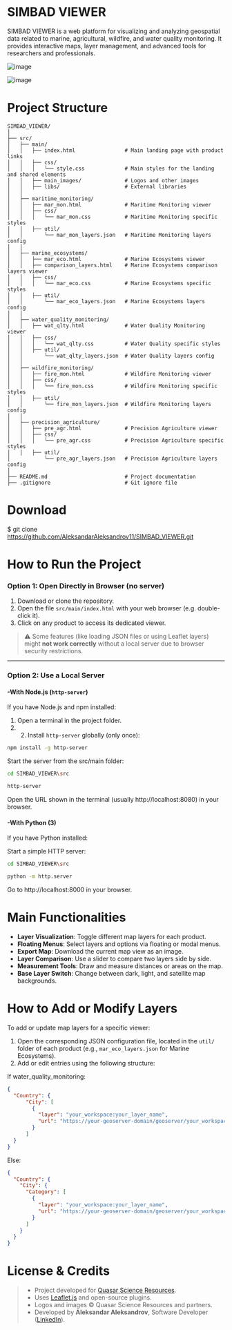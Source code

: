 # SIMBAD VIEWER
SIMBAD VIEWER is a web platform for visualizing and analyzing geospatial data related to marine, agricultural, wildfire, and water quality monitoring. It provides interactive maps, layer management, and advanced tools for researchers and professionals.

![image](https://github.com/user-attachments/assets/69b4f18d-352d-4915-ae51-b7d355096fe7)

![image](https://github.com/user-attachments/assets/94445236-16b5-4e14-ad1e-9ba8a5a09249)


# Project Structure

```text
SIMBAD_VIEWER/
│
├── src/
│   ├── main/
│   │   ├── index.html                # Main landing page with product links
│   │   ├── css/
│   │   │   └── style.css             # Main styles for the landing and shared elements
│   │   ├── main_images/              # Logos and other images
│   │   ├── libs/                     # External libraries
│   │
│   ├── maritime_monitoring/
│   │   ├── mar_mon.html              # Maritime Monitoring viewer
│   │   ├── css/
│   │   │   └── mar_mon.css           # Maritime Monitoring specific styles
│   │   ├── util/
│   │       └── mar_mon_layers.json   # Maritime Monitoring layers config
│   │
│   ├── marine_ecosystems/
│   │   ├── mar_eco.html              # Marine Ecosystems viewer
│   │   ├── comparison_layers.html    # Marine Ecosystems comparison layers viewer
│   │   ├── css/
│   │   │   └── mar_eco.css           # Marine Ecosystems specific styles
│   │   ├── util/
│   │       └── mar_eco_layers.json   # Marine Ecosystems layers config
│   │
│   ├── water_quality_monitoring/
│   │   ├── wat_qlty.html             # Water Quality Monitoring viewer
│   │   ├── css/
│   │   │   └── wat_qlty.css          # Water Quality specific styles
│   │   ├── util/
│   │       └── wat_qlty_layers.json  # Water Quality layers config
│   │
│   ├── wildfire_monitoring/
│   │   ├── fire_mon.html             # Wildfire Monitoring viewer
│   │   ├── css/
│   │   │   └── fire_mon.css          # Wildfire Monitoring specific styles
│   │   ├── util/
│   │       └── fire_mon_layers.json  # Wildfire Monitoring layers config
│   │
│   ├── precision_agriculture/
│   │   ├── pre_agr.html              # Precision Agriculture viewer
│   │   ├── css/
│   │   │   └── pre_agr.css           # Precision Agriculture specific styles
│   │   ├── util/
│           └── pre_agr_layers.json   # Precision Agriculture layers config
│
├── README.md                         # Project documentation
├── .gitignore                        # Git ignore file
```
# Download

$ git clone https://github.com/AleksandarAleksandrov11/SIMBAD_VIEWER.git

# How to Run the Project

### Option 1: Open Directly in Browser (no server)

1. Download or clone the repository.
2. Open the file `src/main/index.html` with your web browser (e.g. double-click it).
3. Click on any product to access its dedicated viewer.

> ⚠️ Some features (like loading JSON files or using Leaflet layers) might **not work correctly** without a local server due to browser security restrictions.

---

### Option 2: Use a Local Server

#### -With Node.js (`http-server`)
If you have Node.js and npm installed:

1. Open a terminal in the project folder.
2. 2. Install `http-server` globally (only once):
   
```bash
npm install -g http-server
```
Start the server from the src/main folder:

```bash
cd SIMBAD_VIEWER\src

http-server
```
Open the URL shown in the terminal (usually http://localhost:8080) in your browser.

#### -With Python (3)
If you have Python installed:

Start a simple HTTP server:

```bash
cd SIMBAD_VIEWER\src

python -m http.server
```
Go to http://localhost:8000 in your browser.

# Main Functionalities

- **Layer Visualization**: Toggle different map layers for each product.
- **Floating Menus**: Select layers and options via floating or modal menus.
- **Export Map**: Download the current map view as an image.
- **Layer Comparison**: Use a slider to compare two layers side by side.
- **Measurement Tools**: Draw and measure distances or areas on the map.
- **Base Layer Switch**: Change between dark, light, and satellite map backgrounds.

# How to Add or Modify Layers

To add or update map layers for a specific viewer:

1. Open the corresponding JSON configuration file, located in the `util/` folder of each product (e.g., `mar_eco_layers.json` for Marine Ecosystems).
2. Add or edit entries using the following structure:
   
If water_quality_monitoring:

```json
{
  "Country": {
      "City": [
        {
          "layer": "your_workspace:your_layer_name",
          "url": "https://your-geoserver-domain/geoserver/your_workspace/wms?service=WMS&version=1.1.0&request=GetMap&layers=your_workspace:your_layer_name&bbox=minX,minY,maxX,maxY&width=768&height=673&srs=EPSG:4326&format=image/png"
        }
      ]
  }
}
```

Else:

```json
{
  "Country": {
    "City": {
      "Category": [
        {
          "layer": "your_workspace:your_layer_name",
          "url": "https://your-geoserver-domain/geoserver/your_workspace/wms?service=WMS&version=1.1.0&request=GetMap&layers=your_workspace:your_layer_name&bbox=minX,minY,maxX,maxY&width=768&height=673&srs=EPSG:4326&format=image/png"
        }
      ]
    }
  }
}
```

# License & Credits
> - Project developed for [Quasar Science Resources](https://quasarsr.com/).
> - Uses [Leaflet.js](https://leafletjs.com/) and open-source plugins.
> - Logos and images © Quasar Science Resources and partners.
> - Developed by **Aleksandar Aleksandrov**, Software Developer ([LinkedIn](https://www.linkedin.com/in/aleksandar-aleksandrov-stefanov-974447305/)).


